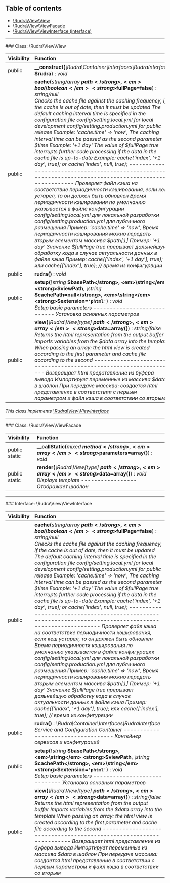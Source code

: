 ## Table of contents

- [\Rudra\View\View](#class-rudraviewview)
- [\Rudra\View\ViewFacade](#class-rudraviewviewfacade)
- [\Rudra\View\ViewInterface (interface)](#interface-rudraviewviewinterface)

<hr /><a id="class-rudraviewview"></a>
### Class: \Rudra\View\View

| Visibility | Function |
|:-----------|:---------|
| public | <strong>__construct(</strong><em>\Rudra\Container\Interfaces\RudraInterface</em> <strong>$rudra</strong>)</strong> : <em>void</em> |
| public | <strong>cache(</strong><em>string/array</em> <strong>$path</strong>, <em>bool/boolean</em> <strong>$fullPage=false</strong>)</strong> : <em>string/null</em><br /><em>Checks the cache file against the caching frequency, if the cache is out of date, then it must be updated The default caching interval time is specified in the configuration file config/setting.local.yml for local development config/setting.production.yml for public release Example: 'cache.time' => 'now', The caching interval time can be passed as the second parameter $time Example: '+1 day' The value of $fullPage true interrupts further code processing if the data in the cache file is up-to-date Example: cache('index', '+1 day', true); or cache('index', null, true); ---------------------------------------------------------------------------------------------------------- Проверяет файл кэша на соответствие периодичности кэширования, если кеш устарел, то он должен быть обновлен Время периодичности кэширования по умолчанию указывается в файле конфигурации config/setting.local.yml для локальной разработки config/setting.production.yml для публичного размещения Пример: 'cache.time' => 'now', Время периодичности кэширования можно передать вторым элементом массива $path[1] Пример: '+1 day' Значение $fullPage true прерывает дальнейшую обработку кода в случае актуальности данных в файле кэша Пример: cache(['index', '+1 day'], true); или cache(['index'], true); // время  из конфигурвции</em> |
| public | <strong>rudra()</strong> : <em>void</em> |
| public | <strong>setup(</strong><em>\string</em> <strong>$basePath</strong>, <em>\string</em> <strong>$viewPath</strong>, <em>\string</em> <strong>$cachePath=null</strong>, <em>\string</em> <strong>$extension=`'phtml'`</strong>)</strong> : <em>void</em><br /><em>Setup basic parameters ----------------------------- Установка основных параметров</em> |
| public | <strong>view(</strong><em>\Rudra\View\[type]</em> <strong>$path</strong>, <em>array</em> <strong>$data=array()</strong>)</strong> : <em>string/false</em><br /><em>Returns the html representation from the output buffer Imports variables from the $data array into the template When passing an array: the html view is created according to the first parameter and cache file according to the second ------------------------------------------------------------------- Возвращает html представление из буфера вывода Импортирует переменные из массива $data в шаблон При передаче массива: создается html представление в соответствии с первым параметром и файл кэша в соответствии со вторым</em> |

*This class implements [\Rudra\View\ViewInterface](#interface-rudraviewviewinterface)*

<hr /><a id="class-rudraviewviewfacade"></a>
### Class: \Rudra\View\ViewFacade

| Visibility | Function |
|:-----------|:---------|
| public static | <strong>__callStatic(</strong><em>mixed</em> <strong>$method</strong>, <em>array</em> <strong>$parameters=array()</strong>)</strong> : <em>void</em> |
| public static | <strong>render(</strong><em>\Rudra\View\[type]</em> <strong>$path</strong>, <em>array</em> <strong>$data=array()</strong>)</strong> : <em>void</em><br /><em>Displays template ----------------- Отображает шаблон</em> |

<hr /><a id="interface-rudraviewviewinterface"></a>
### Interface: \Rudra\View\ViewInterface

| Visibility | Function |
|:-----------|:---------|
| public | <strong>cache(</strong><em>string/array</em> <strong>$path</strong>, <em>bool/boolean</em> <strong>$fullPage=false</strong>)</strong> : <em>string/null</em><br /><em>Checks the cache file against the caching frequency, if the cache is out of date, then it must be updated The default caching interval time is specified in the configuration file config/setting.local.yml for local development config/setting.production.yml for public release Example: 'cache.time' => 'now', The caching interval time can be passed as the second parameter $time Example: '+1 day' The value of $fullPage true interrupts further code processing if the data in the cache file is up-to-date Example: cache('index', '+1 day', true); or cache('index', null, true); ---------------------------------------------------------------------------------------------------------- Проверяет файл кэша на соответствие периодичности кэширования, если кеш устарел, то он должен быть обновлен Время периодичности кэширования по умолчанию указывается в файле конфигурации config/setting.local.yml для локальной разработки config/setting.production.yml для публичного размещения Пример: 'cache.time' => 'now', Время периодичности кэширования можно передать вторым элементом массива $path[1] Пример: '+1 day' Значение $fullPage true прерывает дальнейшую обработку кода в случае актуальности данных в файле кэша Пример: cache(['index', '+1 day'], true); или cache(['index'], true); // время  из конфигурвции</em> |
| public | <strong>rudra()</strong> : <em>\Rudra\Container\Interfaces\RudraInterface</em><br /><em>Service and Configuration Container ----------------------------------- Контейнер сервисов и конфигураций</em> |
| public | <strong>setup(</strong><em>\string</em> <strong>$basePath</strong>, <em>\string</em> <strong>$viewPath</strong>, <em>\string</em> <strong>$cachePath</strong>, <em>\string</em> <strong>$extension=`'phtml'`</strong>)</strong> : <em>void</em><br /><em>Setup basic parameters ----------------------------- Установка основных параметров</em> |
| public | <strong>view(</strong><em>\Rudra\View\[type]</em> <strong>$path</strong>, <em>array</em> <strong>$data=array()</strong>)</strong> : <em>string/false</em><br /><em>Returns the html representation from the output buffer Imports variables from the $data array into the template When passing an array: the html view is created according to the first parameter and cache file according to the second ------------------------------------------------------------------- Возвращает html представление из буфера вывода Импортирует переменные из массива $data в шаблон При передаче массива: создается html представление в соответствии с первым параметром и файл кэша в соответствии со вторым</em> |

